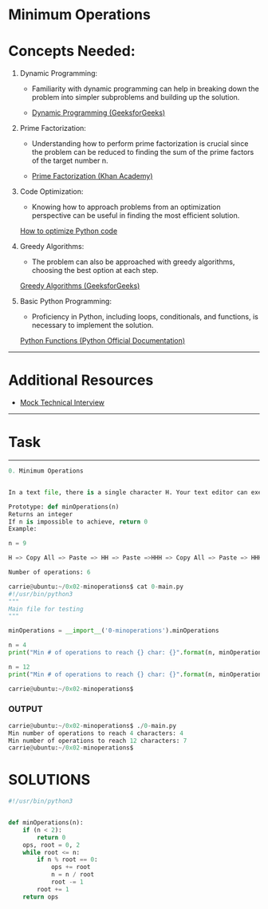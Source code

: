 # Minimum Operations

# Concepts Needed:

1. Dynamic Programming:

    - Familiarity with dynamic          programming can help in breaking down the problem into simpler subproblems and building up the solution.

    - [Dynamic Programming (GeeksforGeeks)](https://www.geeksforgeeks.org/dynamic-programming/)
    
2. Prime Factorization:

    - Understanding how to perform prime factorization is crucial since the problem can be reduced to finding the sum of the prime factors of the target number n.

    - [Prime Factorization (Khan Academy)](https://www.khanacademy.org/math/pre-algebra/pre-algebra-factors-multiples/pre-algebra-prime-factorization-prealg/v/prime-factorization)

3. Code Optimization:

    - Knowing how to approach problems from an optimization perspective can be useful in finding the most efficient solution.

    [How to optimize Python code](https://stackify.com/how-to-optimize-python-code/)

4. Greedy Algorithms:

    - The problem can also be approached with greedy algorithms, choosing the best option at each step.
    
    [Greedy Algorithms (GeeksforGeeks)](https://www.geeksforgeeks.org/greedy-algorithms/)

5. Basic Python Programming:

    - Proficiency in Python, including loops, conditionals, and functions, is necessary to implement the solution.

    [Python Functions (Python Official Documentation)](https://docs.python.org/3/tutorial/controlflow.html#defining-functions)


---


# Additional Resources
- [Mock Technical Interview](https://www.youtube.com/watch?v=h4i4kjwncoU)



---





# Task 


---



```py
0. Minimum Operations


In a text file, there is a single character H. Your text editor can execute only two operations in this file: Copy All and Paste. Given a number n, write a method that calculates the fewest number of operations needed to result in exactly n H characters in the file.

Prototype: def minOperations(n)
Returns an integer
If n is impossible to achieve, return 0
Example:

n = 9

H => Copy All => Paste => HH => Paste =>HHH => Copy All => Paste => HHHHHH => Paste => HHHHHHHHH

Number of operations: 6
```
```py
carrie@ubuntu:~/0x02-minoperations$ cat 0-main.py
#!/usr/bin/python3
"""
Main file for testing
"""

minOperations = __import__('0-minoperations').minOperations

n = 4
print("Min # of operations to reach {} char: {}".format(n, minOperations(n)))

n = 12
print("Min # of operations to reach {} char: {}".format(n, minOperations(n)))

carrie@ubuntu:~/0x02-minoperations$
```


### OUTPUT

```py
carrie@ubuntu:~/0x02-minoperations$ ./0-main.py
Min number of operations to reach 4 characters: 4
Min number of operations to reach 12 characters: 7
carrie@ubuntu:~/0x02-minoperations$
```




# SOLUTIONS

```py
#!/usr/bin/python3


def minOperations(n):
    if (n < 2):
        return 0
    ops, root = 0, 2
    while root <= n:
        if n % root == 0:
            ops += root
            n = n / root
            root -= 1
        root += 1
    return ops

```